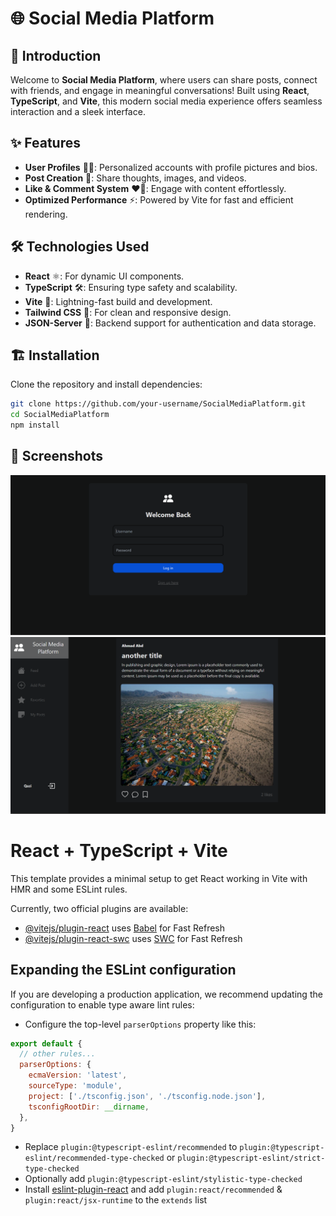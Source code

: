 # 🌐 Social Media Platform

## 🚀 Introduction
Welcome to **Social Media Platform**, where users can share posts, connect with friends, and engage in meaningful conversations! Built using **React**, **TypeScript**, and **Vite**, this modern social media experience offers seamless interaction and a sleek interface.

## ✨ Features
- **User Profiles** 🧑‍💻: Personalized accounts with profile pictures and bios.
- **Post Creation** 📝: Share thoughts, images, and videos.
- **Like & Comment System** ❤️💬: Engage with content effortlessly.
- **Optimized Performance** ⚡: Powered by Vite for fast and efficient rendering.

## 🛠️ Technologies Used
- **React** ⚛️: For dynamic UI components.
- **TypeScript** 🛠️: Ensuring type safety and scalability.
- **Vite** 🚀: Lightning-fast build and development.
- **Tailwind CSS** 🎨: For clean and responsive design.
- **JSON-Server** 🔗: Backend support for authentication and data storage.

## 🏗️ Installation
Clone the repository and install dependencies:
```bash
git clone https://github.com/your-username/SocialMediaPlatform.git
cd SocialMediaPlatform
npm install
```

## 📸 Screenshots
<img src="Screenshots/Screenshot%202025-05-01%20163352.png" />
<img src="Screenshots/Screenshot%202025-05-01%20164531.png" />

# React + TypeScript + Vite

This template provides a minimal setup to get React working in Vite with HMR and some ESLint rules.

Currently, two official plugins are available:

- [@vitejs/plugin-react](https://github.com/vitejs/vite-plugin-react/blob/main/packages/plugin-react/README.md) uses [Babel](https://babeljs.io/) for Fast Refresh
- [@vitejs/plugin-react-swc](https://github.com/vitejs/vite-plugin-react-swc) uses [SWC](https://swc.rs/) for Fast Refresh

## Expanding the ESLint configuration

If you are developing a production application, we recommend updating the configuration to enable type aware lint rules:

- Configure the top-level `parserOptions` property like this:

```js
export default {
  // other rules...
  parserOptions: {
    ecmaVersion: 'latest',
    sourceType: 'module',
    project: ['./tsconfig.json', './tsconfig.node.json'],
    tsconfigRootDir: __dirname,
  },
}
```

- Replace `plugin:@typescript-eslint/recommended` to `plugin:@typescript-eslint/recommended-type-checked` or `plugin:@typescript-eslint/strict-type-checked`
- Optionally add `plugin:@typescript-eslint/stylistic-type-checked`
- Install [eslint-plugin-react](https://github.com/jsx-eslint/eslint-plugin-react) and add `plugin:react/recommended` & `plugin:react/jsx-runtime` to the `extends` list

